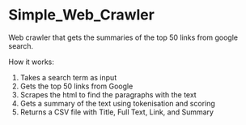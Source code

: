 # Simple_Web_Crawler
Web crawler that gets the summaries of the top 50 links from google search. 

How it works:

1. Takes a search term as input
2. Gets the top 50 links from Google
3. Scrapes the html to find the paragraphs with the text
4. Gets a summary of the text using tokenisation and scoring
5. Returns a CSV file with Title, Full Text, Link, and Summary
